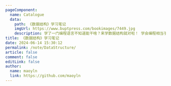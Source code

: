 ```yaml
---
pageComponent:
  name: Catalogue
  data:
    path: 《数据结构》学习笔记
    imgUrl: https://www.buptpress.com/bookimages/7449.jpg
    description: 学了一门编程语言不知道能干啥？来学数据结构就对啦！ 学会编程相当于会砌猪圈的泥瓦匠，学完数据结构就会盖个双层小楼啦~ 同时还可以一窥构筑摩天大厦的奇门武功！ 欢迎勤奋的小白活泼乱入！十周修炼，得入门径，一代大侠，从此出发 —— 快来吧~ ^_^
title: 《数据结构》学习笔记
date: 2024-06-14 15:30:12
permalink: /note/DataStructure/
article: false
comment: false
editLink: false
author:
  name: maoyln
  link: https://github.com/maoyln
---
```

